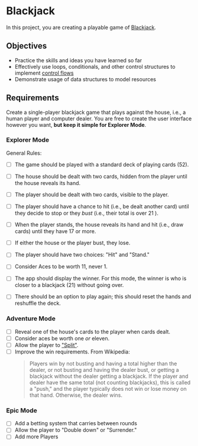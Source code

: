 # Blackjack

In this project, you are creating a playable game of [Blackjack](https://en.wikipedia.org/wiki/Blackjack).

## Objectives

- Practice the skills and ideas you have learned so far
- Effectively use loops, conditionals, and other control structures to implement [control flows](https://en.wikipedia.org/wiki/Control_flow)
- Demonstrate usage of data structures to model resources

## Requirements

Create a single-player blackjack game that plays against the house, i.e., a human player and computer dealer. You are free to create the user interface however you want, **but keep it simple for Explorer Mode**.

### Explorer Mode

General Rules:

- [ ] The game should be played with a standard deck of playing cards (52).
- [ ] The house should be dealt with two cards, hidden from the player until the house reveals its hand.
- [ ] The player should be dealt with two cards, visible to the player.
- [ ] The player should have a chance to hit (i.e., be dealt another card) until they decide to stop or they _bust_ (i.e., their total is over 21 ).
- [ ] When the player stands, the house reveals its hand and hit (i.e., draw cards) until they have 17 or more.
- [ ] If either the house or the player bust, they lose.

- [ ] The player should have two choices: "Hit" and "Stand."
- [ ] Consider Aces to be worth 11, never 1.
- [ ] The app should display the winner. For this mode, the winner is who is closer to a blackjack (21) without going over.
- [ ] There should be an option to play again; this should reset the hands and reshuffle the deck.

### Adventure Mode

- [ ] Reveal one of the house's cards to the player when cards dealt.
- [ ] Consider aces be worth one _or_ eleven.
- [ ] Allow the player to ["Split"](https://blog.betway.com/casino/blackjack-strategy-101-how-do-you-split-in-blackjack/).
- [ ] Improve the win requirements. From Wikipedia:
  > Players win by not busting and having a total higher than the dealer, or not busting and having the dealer bust, or getting a blackjack without the dealer getting a blackjack. If the player and dealer have the same total (not counting blackjacks), this is called a "push," and the player typically does not win or lose money on that hand. Otherwise, the dealer wins.

### Epic Mode

- [ ] Add a betting system that carries between rounds
- [ ] Allow the player to "Double down" or "Surrender."
- [ ] Add more Players
